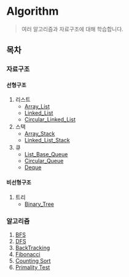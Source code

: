 # Algorithm
>여러 알고리즘과 자료구조에 대해 학습합니다.

## 목차

### 자료구조

#### 선형구조

1. 리스트
    * [Array_List](/Algorithm/Array_List)
    * [Linked_List](/Algorithm/Linked_List)
    * [Circular_Linked_List](/Algorithm/Circular_Linked_List)
2. 스택
    * [Array_Stack](/Algorithm/Array_Stack)
    * [Linked_List_Stack](/Algorithm/Linked_List_Stack)
3. 큐
    * [List_Base_Queue](/Algorithm/List_Base_Queue)
    * [Circular_Queue](/Algorithm/Circular_Queue)
    * [Deque](/Algorithm/Deque)

#### 비선형구조

1. 트리
    * [Binary_Tree](/Algorithm/Binary_Tree)

### 알고리즘

1. [BFS](/Algorithm/BFS)
2. [DFS](/Algorithm/DFS)
3. [BackTracking](/Algorithm/BackTracking)
4. [Fibonacci](/Algorithm/Fibonacci)
5. [Counting Sort](/Algorithm/Counting_Sort)
6. [Primality Test](/Algorithm/Primality_Test)